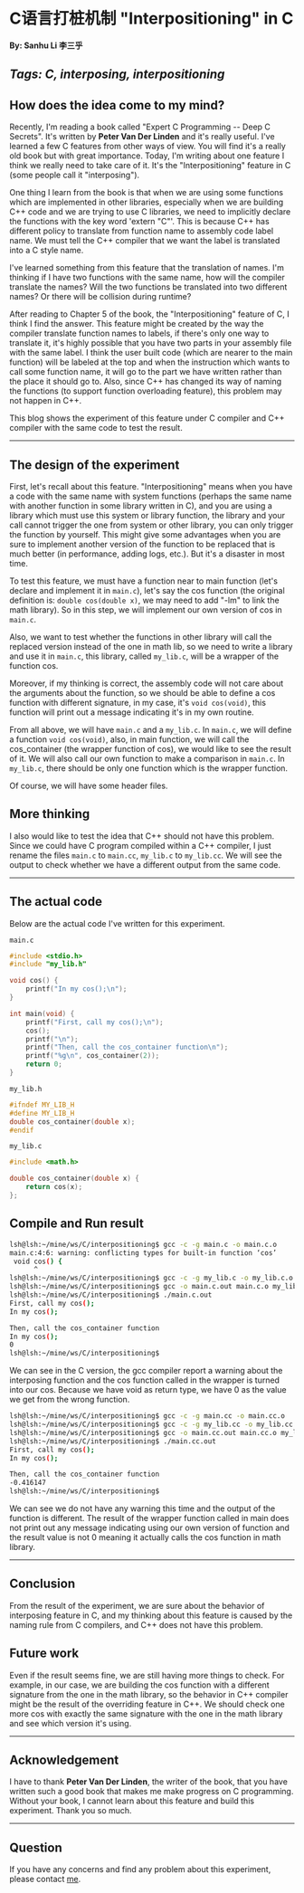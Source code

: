 # C语言打桩机制 "Interpositioning" in C
__By: Sanhu Li 李三乎__

***Tags: C, interposing, interpositioning***
---

## How does the idea come to my mind?

Recently, I'm reading a book called "Expert C Programming -- Deep C Secrets". It's written by __Peter Van Der Linden__ and it's really useful. I've learned a few C features from other ways of view. You will find it's a really old book but with great importance. Today, I'm writing about one feature I think we really need to take care of it. It's the "Interpositioning" feature in C (some people call it "interposing").

One thing I learn from the book is that when we are using some functions which are implemented in other libraries, especially when we are building C++ code and we are trying to use C libraries, we need to implicitly declare the functions with the key word 'extern "C"'. This is because C++ has different policy to translate from function name to assembly code label name. We must tell the C++ compiler that we want the label is translated into a C style name.

I've learned something from this feature that the translation of names. I'm thinking if I have two functions with the same name, how will the compiler translate the names? Will the two functions be translated into two different names? Or there will be collision during runtime?

After reading to Chapter 5 of the book, the "Interpositioning" feature of C, I think I find the answer. This feature might be created by the way the compiler translate function names to labels, if there's only one way to translate it, it's highly possible that you have two parts in your assembly file with the same label. I think the user built code (which are nearer to the main function) will be labeled at the top and when the instruction which wants to call some function name, it will go to the part we have written rather than the place it should go to. Also, since C++ has changed its way of naming the functions (to support function overloading feature), this problem may not happen in C++.

This blog shows the experiment of this feature under C compiler and C++ compiler with the same code to test the result.

---

## The design of the experiment

First, let's recall about this feature. "Interpositioning" means when you have a code with the same name with system functions (perhaps the same name with another function in some library written in C), and you are using a library which must use this system or library function, the library and your call cannot trigger the one from system or other library, you can only trigger the function by yourself. This might give some advantages when you are sure to implement another version of the function to be replaced that is much better (in performance, adding logs, etc.). But it's a disaster in most time.

To test this feature, we must have a function near to main function (let's declare and implement it in `main.c`), let's say the cos function (the original definition is: `double cos(double x)`, we may need to add "-lm" to link the math library). So in this step, we will implement our own version of cos in `main.c`.

Also, we want to test whether the functions in other library will call the replaced version instead of the one in math lib, so we need to write a library and use it in `main.c`, this library, called `my_lib.c`, will be a wrapper of the function cos.

Moreover, if my thinking is correct, the assembly code will not care about the arguments about the function, so we should be able to define a cos function with different signature, in my case, it's `void cos(void)`, this function will print out a message indicating it's in my own routine.

From all above, we will have `main.c` and a `my_lib.c`. In `main.c`, we will define a function `void cos(void)`, also, in main function, we will call the cos_container (the wrapper function of cos), we would like to see the result of it. We will also call our own function to make a comparison in `main.c`. In `my_lib.c`, there should be only one function which is the wrapper function.

Of course, we will have some header files.

## More thinking

I also would like to test the idea that C++ should not have this problem. Since we could have C program compiled within a C++ compiler, I just rename the files `main.c` to `main.cc`, `my_lib.c` to `my_lib.cc`. We will see the output to check whether we have a different output from the same code.

---

## The actual code

Below are the actual code I've written for this experiment.

`main.c`
```C
#include <stdio.h>
#include "my_lib.h"

void cos() {
	printf("In my cos();\n");
}

int main(void) {
	printf("First, call my cos();\n");
	cos();
	printf("\n");
	printf("Then, call the cos_container function\n");
	printf("%g\n", cos_container(2));
	return 0;
}
```
`my_lib.h`
```C
#ifndef MY_LIB_H
#define MY_LIB_H
double cos_container(double x);
#endif
```
`my_lib.c`
```C
#include <math.h>

double cos_container(double x) {
	return cos(x);
};
```

## Compile and Run result
```sh
lsh@lsh:~/mine/ws/C/interpositioning$ gcc -c -g main.c -o main.c.o
main.c:4:6: warning: conflicting types for built-in function ‘cos’
 void cos() {
      ^
lsh@lsh:~/mine/ws/C/interpositioning$ gcc -c -g my_lib.c -o my_lib.c.o
lsh@lsh:~/mine/ws/C/interpositioning$ gcc -o main.c.out main.c.o my_lib.c.o -lm
lsh@lsh:~/mine/ws/C/interpositioning$ ./main.c.out
First, call my cos();
In my cos();

Then, call the cos_container function
In my cos();
0
lsh@lsh:~/mine/ws/C/interpositioning$
```
We can see in the C version, the gcc compiler report a warning about the interposing function and the cos function called in the wrapper is turned into our cos. Because we have void as return type, we have 0 as the value we get from the wrong function.

```sh
lsh@lsh:~/mine/ws/C/interpositioning$ gcc -c -g main.cc -o main.cc.o
lsh@lsh:~/mine/ws/C/interpositioning$ gcc -c -g my_lib.cc -o my_lib.cc.o
lsh@lsh:~/mine/ws/C/interpositioning$ gcc -o main.cc.out main.cc.o my_lib.cc.o -lm
lsh@lsh:~/mine/ws/C/interpositioning$ ./main.cc.out
First, call my cos();
In my cos();

Then, call the cos_container function
-0.416147
lsh@lsh:~/mine/ws/C/interpositioning$
```
We can see we do not have any warning this time and the output of the function is different. The result of the wrapper function called in main does not print out any message indicating using our own version of function and the result value is not 0 meaning it actually calls the cos function in math library.

---

## Conclusion
From the result of the experiment, we are sure about the behavior of interposing feature in C, and my thinking about this feature is caused by the naming rule from C compilers, and C++ does not have this problem.

## Future work
Even if the result seems fine, we are still having more things to check. For example, in our case, we are building the cos function with a different signature from the one in the math library, so the behavior in C++ compiler might be the result of the overriding feature in C++. We should check one more cos with exactly the same signature with the one in the math library and see which version it's using.

---
## Acknowledgement
I have to thank __Peter Van Der Linden__, the writer of the book, that you have written such a good book that makes me make progress on C programming. Without your book, I cannot learn about this feature and build this experiment. Thank you so much.

---
## Question

If you have any concerns and find any problem about this experiment, please contact [me](mailto:lisanhu2014@hotmail.com).
